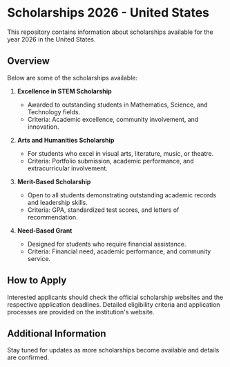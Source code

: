 # Scholarships 2026 - United States

This repository contains information about scholarships available for the year 2026 in the United States.

## Overview

Below are some of the scholarships available:

1. **Excellence in STEM Scholarship**
   - Awarded to outstanding students in Mathematics, Science, and Technology fields.
   - Criteria: Academic excellence, community involvement, and innovation.

2. **Arts and Humanities Scholarship**
   - For students who excel in visual arts, literature, music, or theatre.
   - Criteria: Portfolio submission, academic performance, and extracurricular involvement.

3. **Merit-Based Scholarship**
   - Open to all students demonstrating outstanding academic records and leadership skills.
   - Criteria: GPA, standardized test scores, and letters of recommendation.

4. **Need-Based Grant**
   - Designed for students who require financial assistance.
   - Criteria: Financial need, academic performance, and community service.

## How to Apply

Interested applicants should check the official scholarship websites and the respective application deadlines. Detailed eligibility criteria and application processes are provided on the institution's website.

## Additional Information

Stay tuned for updates as more scholarships become available and details are confirmed.
